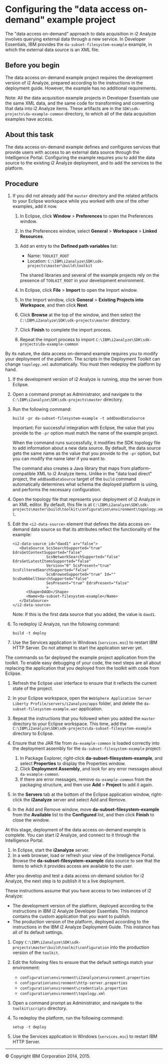 Configuring the "data access on-demand" example project
=======================================================

The "data access on-demand" approach to data acquisition in i2 Analyze involves querying external data through a new service. In Developer Essentials, IBM provides the `da-subset-filesystem-example` example, in which the external data source is an XML file.

Before you begin
----------------

The data access on-demand example project requires the development version of i2 Analyze, prepared according to the instructions in the deployment guide. However, the example has no additional requirements.

Note: All the data acquisition example projects in Developer Essentials use the same XML data, and the same code for transforming and converting that data into i2 Analyze items. These artifacts are in the `SDK\sdk-projects\da-example-common` directory, to which all of the data acquisition examples have access.

About this task
---------------

The data access on-demand example defines and configures services that provide users with access to an external data source through the Intelligence Portal. Configuring the example requires you to add the data source to the existing i2 Analyze deployment, and to add the services to the platform.

Procedure
---------

1.  If you did not already add the `master` directory and the related artifacts to your Eclipse workspace while you worked with one of the other examples, add it now.
    1.  In Eclipse, click **Window** \> **Preferences** to open the Preferences window.
    2.  In the Preferences window, select **General** \> **Workspace** \> **Linked Resources**.
    3.  Add an entry to the **Defined path variables** list:

        -   Name: `TOOLKIT_ROOT`
        -   Location: `C:\IBM\i2analyze\SDK\sdk-projects\master\build\toolkit`

        The shared libraries and several of the example projects rely on the presence of `TOOLKIT_ROOT` in your development environment.

    4.  In Eclipse, click **File** \> **Import** to open the Import window.
    5.  In the Import window, click **General** \> **Existing Projects into Workspace**, and then click **Next**.
    6.  Click **Browse** at the top of the window, and then select the `C:\IBM\i2analyze\SDK\sdk-projects\master` directory.
    7.  Click **Finish** to complete the import process.
    8.  Repeat the import process to import `C:\IBM\i2analyze\SDK\sdk-projects\da-example-common`

By its nature, the data access on-demand example requires you to modify your deployment of the platform. The scripts in the Deployment Toolkit can change `topology.xml` automatically. You must then redeploy the platform by hand.

1.  If the development version of i2 Analyze is running, stop the server from Eclipse.
2.  Open a command prompt as Administrator, and navigate to the `C:\IBM\i2analyze\SDK\sdk-projects\master` directory.
3.  Run the following command:

    ``` {.pre .codeblock}
    build -pr da-subset-filesystem-example -t addDaodDataSource
    ```

    Important: For successful integration with Eclipse, the value that you provide to the `-pr` option must match the name of the example project.

    When the command runs successfully, it modifies the SDK topology file to add information about a new data source. By default, the data source gets the same name as the value that you provide to the `-pr` option, but you can modify the name later if you want to.

    The command also creates a Java library that maps from platform-compatible XML to i2 Analyze items. Unlike in the "data load direct" project, the `addDaodDataSource` target of the `build` command automatically determines what schema the deployed platform is using, and performs the necessary configuration.

4.  Open the topology file that represents your deployment of i2 Analyze in an XML editor. By default, this file is at `C:\IBM\i2analyze\SDK\sdk-projects\master\build\toolkit\configuration\environment\topology.xml`.
5.  Edit the `<i2-data-source>` element that defines the data access on-demand data source so that its attributes reflect the functionality of the example:

    ``` {.pre .codeblock}
    <i2-data-source id="daod1" ar="false">
       <DataSource ScsSearchSupported="true" EdrsGetContextSupported="false" 
                   ScsNetworkSearchSupported="false" EdrsGetLatestItemsSupported="false"  
                   Version="0" ScsPresent="true" ScsFilteredSearchSupported="false" 
                   ScsBrowseSupported="true" Id="" ScsDumbbellSearchSupported="false" 
                   SesPresent="true" EdrsPresent="false"
                   >
          <Shape>DAOD</Shape>
          <Name>da-subset-filesystem-example</Name>
       </DataSource>
    </i2-data-source>
    ```

    Note: If this is the first data source that you added, the value is `daod1`.

6.  To redeploy i2 Analyze, run the following command:

    ``` {.pre .codeblock}
    build -t deploy
    ```

7.  Use the Services application in Windows (`services.msc`) to restart IBM HTTP Server. Do not attempt to start the application server yet.

The commands so far deployed the example project application from the toolkit. To enable easy debugging of your code, the next steps are all about replacing the application that you deployed from the toolkit with code from Eclipse.

1.  Refresh the Eclipse user interface to ensure that it reflects the current state of the project.
2.  In your Eclipse workspace, open the `WebSphere Application Server Liberty Profile/servers/i2analyze/apps` folder, and delete the `da-subset-filesystem-example.war` application.
3.  Repeat the instructions that you followed when you added the `master` directory to your Eclipse workspace. This time, add the `C:\IBM\i2analyze\SDK\sdk-projects\da-subset-filesystem-example` directory to Eclipse.
4.  Ensure that the JAR file from `da-example-common` is loaded correctly into the deployment assembly for the `da-subset-filesystem-example` project:
    1.  In Package Explorer, right-click **da-subset-filesystem-example**, and select **Properties** to display the Properties window.
    2.  Click **Deployment Assembly**, and look for any error messages about `da-example-common`.
    3.  If there are error messages, remove `da-example-common` from the packaging structure, and then use **Add** \> **Project** to add it again.

5.  In the **Servers** tab at the bottom of the Eclipse application window, right-click the **i2analyze** server and select Add and Remove.
6.  In the Add and Remove window, move **da-subset-filesystem-example** from the **Available** list to the **Configured** list, and then click **Finish** to close the window.

At this stage, deployment of the data access on-demand example is complete. You can start i2 Analyze, and connect to it through the Intelligence Portal.

1.  In Eclipse, start the **i2analyze** server.
2.  In a web browser, load or refresh your view of the Intelligence Portal. Browse the **da-subset-filesystem-example** data source to see that the items to which it provides access are available to the user.

After you develop and test a data access on-demand solution for i2 Analyze, the next step is to publish it to a live deployment.

These instructions assume that you have access to two instances of i2 Analyze:

-   The development version of the platform, deployed according to the instructions in IBM i2 Analyze Developer Essentials. This instance contains the custom application that you want to publish.
-   The production version of the platform, deployed according to the instructions in the IBM i2 Analyze Deployment Guide. This instance has all of its default settings.

1.  Copy `C:\IBM\i2analyze\SDK\sdk-projects\master\build\toolkit\configuration` into the production version of the `toolkit`.
2.  Edit the following files to ensure that the default settings match your environment:
    -   `configuration\environment\i2analyze\environment.properties`
    -   `configuration\environment\http-server.properties`
    -   `configuration\environment\credentials.properties`
    -   `configuration\environment\topology.xml`

3.  Open a command prompt as Administrator, and navigate to the `toolkit\scripts` directory.
4.  To redeploy the platform, run the following command:

    ``` {.pre .codeblock}
    setup -t deploy
    ```

5.  Use the Services application in Windows (`services.msc`) to restart IBM HTTP Server.

* * * * *

© Copyright IBM Corporation 2014, 2015.


